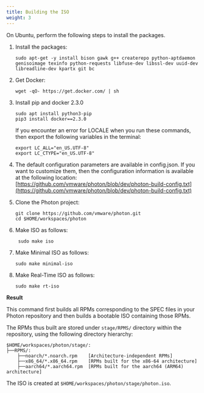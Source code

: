 ```yaml
---
title: Building the ISO
weight: 3
---
```


On Ubuntu, perform the following steps to install the packages.

1. Install the packages: 

    ```
    sudo apt-get -y install bison gawk g++ createrepo python-aptdaemon genisoimage texinfo python-requests libfuse-dev libssl-dev uuid-dev libreadline-dev kpartx git bc
    ```

2. Get Docker:

    ```
    wget -qO- https://get.docker.com/ | sh
    ```

3. Install pip and docker 2.3.0 
   
    ```
    sudo apt install python3-pip
    pip3 install docker==2.3.0
    ```
    
    If you encounter an error for LOCALE when you run these commands, then export the following variables in the terminal:
    
    ```
    export LC_ALL="en_US.UTF-8"
    export LC_CTYPE="en_US.UTF-8"
    ```
4. The default configuration parameters are available in config.json. If you want to customize them, then the configuration information is available at the following location:
    [https://github.com/vmware/photon/blob/dev/photon-build-config.txt](https://github.com/vmware/photon/blob/dev/photon-build-config.txt)

5. Clone the Photon project:   
   
    `git clone https://github.com/vmware/photon.git`   
     `cd $HOME/workspaces/photon`
    

6. Make ISO as follows:
    
   ` sudo make iso`


5. Make Minimal ISO as follows:
    
    `sudo make minimal-iso`
    

6. Make Real-Time ISO as follows:

    `sudo make rt-iso `
    
    
**Result**

This command first builds all RPMs corresponding to the SPEC files in your Photon repository and then builds a bootable ISO containing those RPMs.


The RPMs thus built are stored under `stage/RPMS/` directory within the repository, using the following directory hierarchy:

```
$HOME/workspaces/photon/stage/:
├──RPMS/:
    ├──noarch/*.noarch.rpm    [Architecture-independent RPMs]
    ├──x86_64/*.x86_64.rpm    [RPMs built for the x86-64 architecture]
    ├──aarch64/*.aarch64.rpm  [RPMs built for the aarch64 (ARM64) architecture]
```

The ISO is created at `$HOME/workspaces/photon/stage/photon.iso`.
